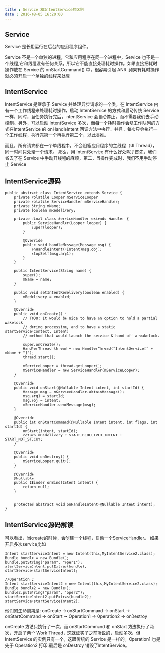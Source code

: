 ```yaml
---
title : Service 和IntentService的区别
date : 2016-08-05 16:20:00
---
```


## Service
 
Service 是长期运行在后台的应用程序组件。

Service 不是一个单独的进程，它和应用程序在同一个进程中，Service 也不是一个线程,它和线程没有任何关系，所以它不能直接处理耗时操作。如果直接把耗时操作放在 Service 的 onStartCommand() 中，很容易引起 ANR .如果有耗时操作就必须开启一个单独的线程来处理

## IntentService
IntentService 是继承于 Service 并处理异步请求的一个类，在 IntentService 内有一个工作线程来处理耗时操作，启动 IntentService 的方式和启动传统 Service 一样，同时，当任务执行完后，IntentService 会自动停止，而不需要我们去手动控制。另外，可以启动 IntentService 多次，而每一个耗时操作会以工作队列的方式在IntentService 的 onHandleIntent 回调方法中执行，并且，每次只会执行一个工作线程，执行完第一个再执行第二个，以此类推。

而且，所有请求都在一个单线程中，不会阻塞应用程序的主线程（UI Thread），同一时间只处理一个请求。 那么，用 IntentService 有什么好处呢？首先，我们省去了在 Service 中手动开线程的麻烦，第二，当操作完成时，我们不用手动停止 Service

## IntentService源码
~~~
public abstract class IntentService extends Service {
    private volatile Looper mServiceLooper;
    private volatile ServiceHandler mServiceHandler;
    private String mName;
    private boolean mRedelivery;

    private final class ServiceHandler extends Handler {
        public ServiceHandler(Looper looper) {
            super(looper);
        }

        @Override
        public void handleMessage(Message msg) {
            onHandleIntent((Intent)msg.obj);
            stopSelf(msg.arg1);
        }
    }

    public IntentService(String name) {
        super();
        mName = name;
    }

    public void setIntentRedelivery(boolean enabled) {
        mRedelivery = enabled;
    }

    @Override
    public void onCreate() {
        // TODO: It would be nice to have an option to hold a partial wakelock
        // during processing, and to have a static startService(Context, Intent)
        // method that would launch the service & hand off a wakelock.

        super.onCreate();
        HandlerThread thread = new HandlerThread("IntentService[" + mName + "]");
        thread.start();

        mServiceLooper = thread.getLooper();
        mServiceHandler = new ServiceHandler(mServiceLooper);
    }

    @Override
    public void onStart(@Nullable Intent intent, int startId) {
        Message msg = mServiceHandler.obtainMessage();
        msg.arg1 = startId;
        msg.obj = intent;
        mServiceHandler.sendMessage(msg);
    }

    @Override
    public int onStartCommand(@Nullable Intent intent, int flags, int startId) {
        onStart(intent, startId);
        return mRedelivery ? START_REDELIVER_INTENT : START_NOT_STICKY;
    }

    @Override
    public void onDestroy() {
        mServiceLooper.quit();
    }

    @Override
    @Nullable
    public IBinder onBind(Intent intent) {
        return null;
    }

    
    protected abstract void onHandleIntent(@Nullable Intent intent);
}
~~~

## IntentService源码解读

可以看出，当create的时候，会创建一个线程，启动一个ServiceHandler。
如果开启多次service比如
~~~
Intent startServiceIntent = new Intent(this,MyIntentService2.class);
Bundle bundle = new Bundle();
bundle.putString("param", "oper1");
startServiceIntent.putExtras(bundle);
startService(startServiceIntent);
 
//Operation 2
Intent startServiceIntent2 = new Intent(this,MyIntentService2.class);
Bundle bundle2 = new Bundle();
bundle2.putString("param", "oper2");
startServiceIntent2.putExtras(bundle2);
startService(startServiceIntent2);
~~~
他们的生命周期是:
onCreate -> onStartCommand -> onStart -> onStartCommand -> onStart -> Operation1 -> Operation2 -> onDestroy


onCreate 方法只执行了一次，而 onStartCommand 和 onStart 方法执行了两次，开启了两个 Work Thread，这就证实了之前所说的，启动多次，但IntentService 的实例只有一个，这跟传统的 Service 是一样的。Operation1 也是先于 Operation2 打印.最后是 onDestroy 销毁了IntentService。
